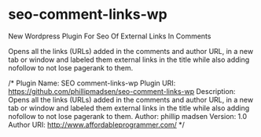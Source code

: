 # seo-comment-links-wp
New Wordpress Plugin For Seo Of External Links In Comments			

Opens all the links (URLs) added in the comments and author URL, in a new tab or window and labeled them external links in the title while also adding nofollow to not lose pagerank to them.


/*
Plugin Name: SEO comment-links-wp
Plugin URI: https://github.com/phillipmadsen/seo-comment-links-wp
Description: Opens all the links (URLs) added in the comments and author URL, in a new tab or window and labeled them external links in the title while also adding nofollow to not lose pagerank to them.
Author: phillip madsen
Version: 1.0
Author URI: http://www.affordableprogrammer.com/
*/
